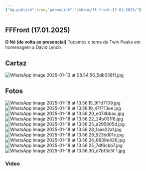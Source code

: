 ```yaml
---
{"dg-publish":true,"permalink":"/shows/ff-front-17-01-2025/"}
---
```


## FFFront (17.01.2025)
**O Nó (de volta ao presencial)**
Tocamos o tema de Twin Peaks em homenagem a David Lynch

## Cartaz
![WhatsApp Image 2025-01-13 at 08.54.56_5db058f1.jpg](/img/user/img/WhatsApp%20Image%202025-01-13%20at%2008.54.56_5db058f1.jpg)

## Fotos
![WhatsApp Image 2025-01-18 at 13.56.15_9f1d7109.jpg](/img/user/img/WhatsApp%20Image%202025-01-18%20at%2013.56.15_9f1d7109.jpg)![WhatsApp Image 2025-01-18 at 13.56.19_47f713ee.jpg](/img/user/img/WhatsApp%20Image%202025-01-18%20at%2013.56.19_47f713ee.jpg)![WhatsApp Image 2025-01-18 at 13.56.20_e074bbac.jpg](/img/user/img/WhatsApp%20Image%202025-01-18%20at%2013.56.20_e074bbac.jpg)![WhatsApp Image 2025-01-18 at 13.56.22_24b031f6.jpg](/img/user/img/WhatsApp%20Image%202025-01-18%20at%2013.56.22_24b031f6.jpg)![WhatsApp Image 2025-01-18 at 13.56.25_a295605d.jpg](/img/user/img/WhatsApp%20Image%202025-01-18%20at%2013.56.25_a295605d.jpg)![WhatsApp Image 2025-01-18 at 13.56.28_1aae22af.jpg](/img/user/img/WhatsApp%20Image%202025-01-18%20at%2013.56.28_1aae22af.jpg)![WhatsApp Image 2025-01-18 at 13.56.29_523bd01e.jpg](/img/user/img/WhatsApp%20Image%202025-01-18%20at%2013.56.29_523bd01e.jpg)![WhatsApp Image 2025-01-18 at 13.56.24_6839e426.jpg](/img/user/img/WhatsApp%20Image%202025-01-18%20at%2013.56.24_6839e426.jpg)
![WhatsApp Image 2025-01-18 at 13.56.25_7df6cbb7.jpg](/img/user/img/WhatsApp%20Image%202025-01-18%20at%2013.56.25_7df6cbb7.jpg)
![WhatsApp Image 2025-01-18 at 13.56.30_d7bf3c5f 1.jpg](/img/user/img/WhatsApp%20Image%202025-01-18%20at%2013.56.30_d7bf3c5f%201.jpg)

### Vídeo